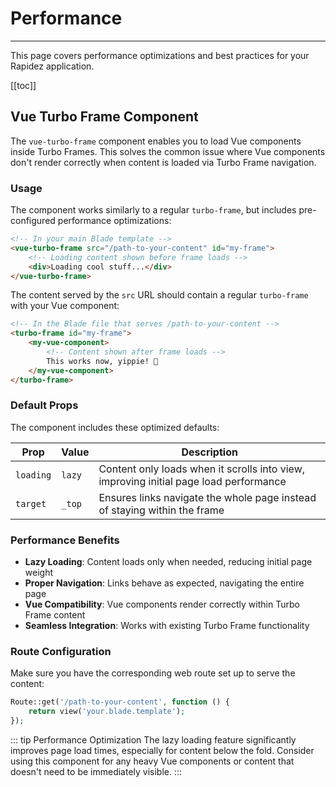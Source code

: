 # Performance

---

This page covers performance optimizations and best practices for your Rapidez application.

[[toc]]

## Vue Turbo Frame Component

The `vue-turbo-frame` component enables you to load Vue components inside Turbo Frames. This solves the common issue where Vue components don't render correctly when content is loaded via Turbo Frame navigation.

### Usage

The component works similarly to a regular `turbo-frame`, but includes pre-configured performance optimizations:

```html
<!-- In your main Blade template -->
<vue-turbo-frame src="/path-to-your-content" id="my-frame">
    <!-- Loading content shown before frame loads -->
    <div>Loading cool stuff...</div>
</vue-turbo-frame>
```

The content served by the `src` URL should contain a regular `turbo-frame` with your Vue component:

```html
<!-- In the Blade file that serves /path-to-your-content -->
<turbo-frame id="my-frame">
    <my-vue-component>
        <!-- Content shown after frame loads -->
        This works now, yippie! 🚀
    </my-vue-component>
</turbo-frame>
```

### Default Props

The component includes these optimized defaults:

| Prop | Value | Description |
|------|-------|-------------|
| `loading` | `lazy` | Content only loads when it scrolls into view, improving initial page load performance |
| `target` | `_top` | Ensures links navigate the whole page instead of staying within the frame |

### Performance Benefits

- **Lazy Loading**: Content loads only when needed, reducing initial page weight
- **Proper Navigation**: Links behave as expected, navigating the entire page
- **Vue Compatibility**: Vue components render correctly within Turbo Frame content
- **Seamless Integration**: Works with existing Turbo Frame functionality

### Route Configuration

Make sure you have the corresponding web route set up to serve the content:

```php
Route::get('/path-to-your-content', function () {
    return view('your.blade.template');
});
```

::: tip Performance Optimization
The lazy loading feature significantly improves page load times, especially for content below the fold. Consider using this component for any heavy Vue components or content that doesn't need to be immediately visible.
:::
